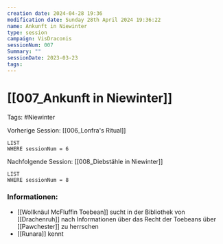 ```yaml
---
creation date: 2024-04-28 19:36 
modification date: Sunday 28th April 2024 19:36:22 
name: Ankunft in Niewinter
type: session 
campaign: VisDraconis
sessionNum: 007
Summary: ""
sessionDate: 2023-03-23
tags:
--- 
```


# [[007_Ankunft in Niewinter]]

Tags: #Niewinter 

Vorherige Session: [[006_Lonfra's Ritual]]
```dataview
LIST
WHERE sessionNum = 6
```
Nachfolgende Session: [[008_Diebstähle in Niewinter]]
```dataview
LIST
WHERE sessionNum = 8
```

### Informationen:
- [[Wollknäul McFluffin Toebean]] sucht in der Bibliothek von [[Drachenruh]] nach Informationen über das Recht der Toebeans über [[Pawchester]] zu herrschen
- [[Runara]] kennt 